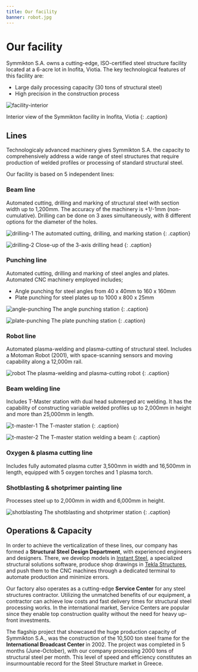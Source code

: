 ```yaml
---
title: Our facility
banner: robot.jpg
---
```


# Our facility

Symmikton S.A. owns a cutting-edge, ISO-certified steel structure facility located at a 6-acre lot in Inofita, Viotia. The key technological features of this facility are:* Large daily processing capacity (30 tons of structural steel)* High precision in the construction process![facility-interior](facility-interior.jpg)Interior view of the Symmikton facility in Inofita, Viotia
{: .caption}## Lines

Technologicaly advanced machinery gives Symmikton S.A. the capacity to comprehensively address a wide range of steel structures that require production of welded profiles or processing of standard structural steel.
Our facility is based on 5 independent lines:### Beam line
Automated cutting, drilling and marking of structural steel with section width up to 1,200mm. The accuracy of the machinery is +1/-1mm (non-cumulative). Drilling can be done on 3 axes simultaneously, with 8 different options for the diameter of the holes.

![drilling-1](drilling-1.jpg)
The automated cutting, drilling, and marking station
{: .caption}

![drilling-2](drilling-2.jpg)
Close-up of the 3-axis drilling head
{: .caption}### Punching lineAutomated cutting, drilling and marking of steel angles and plates. Automated CNC machinery employed includes;* Angle punching for steel angles from 40 x 40mm to 160 x 160mm * Plate punching for steel plates up to 1000 x 800 x 25mm 
![angle-punching](angle-punching.jpg)
The angle punching station
{: .caption}

![plate-punching](plate-punching.jpg)
The plate punching station
{: .caption}
### Robot lineAutomated plasma-welding and plasma-cutting of structural steel. Includes a Motoman Robot (2001), with space-scanning sensors and moving capability along a 12,000m rail.

![robot](robot.jpg)The plasma-welding and plasma-cutting robot
{: .caption}### Beam welding line
Includes T-Master station with dual head submerged arc welding. It has the capability of constructing variable welded profiles up to 2,000mm in height and more than 25,000mm in length.

![t-master-1](t-master-1.jpg)
The T-master station
{: .caption}
![t-master-2](t-master-2.jpg)
The T-master station welding a beam
{: .caption}### Oxygen & plasma cutting line
Includes fully automated plasma cutter 3,500mm in width and 16,500mm in length, equipped with 5 oxygen torches and 1 plasma torch.### Shotblasting & shotprimer painting line
Processes steel up to 2,000mm in width and 6,000mm in height.

![shotblasting](shotblasting.jpg)
The shotblasting and shotprimer station
{: .caption}## Operations & Capacity
In order to achieve the verticalization of these lines, our company has formed a **Structural Steel Design Department**, with experienced engineers and designers. There, we develop models in [Instant Steel](https://eng.ccs.gr/software/steel-structures/instant-steel/), a specialized structural solutions software, produce shop drawings in [Tekla Structures](https://www.tekla.com/us/products/tekla-structures), and push them to the CNC machines through a dedicated terminal to automate production and minimize errors.Our factory also operates as a cutting-edge **Service Center** for any steel structures contractor. Utilizing the unmatched benefits of our equipment, a contractor can achieve low costs and fast delivery times for structural steel processing works. In the international market, Service Centers are popular since they enable top construction quality without the need for heavy up-front investments.The flagship project that showcased the huge production capacity of Symmikton S.A., was the construction of the 10,500 ton steel frame for the **International Broadcast Center** in 2002. The project was completed in 5 months (June-October), with our company processing 2000 tons of structural steel per month. This level of speed and efficiency constitutes an insurmountable record for the Steel Structure market in Greece.

